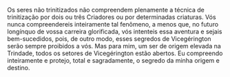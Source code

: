 ﻿Os seres não trinitizados não compreendem plenamente a técnica de trinitização  por dois ou três Criadores ou por determinadas criaturas. Vós nunca compreendereis inteiramente tal fenômeno, a menos que, no futuro longínquo de vossa carreira glorificada, vós intenteis essa aventura e sejais bem-sucedidos,  pois, de outro modo, esses segredos de Vicegérington serão sempre proibidos a vós. Mas para mim, um ser de origem elevada na Trindade, todos os setores de Vicegérington estão abertos. Eu compreendo inteiramente e protejo, total e sagradamente, o segredo da minha origem e destino.